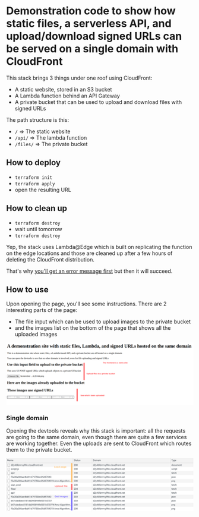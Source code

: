 # Demonstration code to show how static files, a serverless API, and upload/download signed URLs can be served on a single domain with CloudFront

This stack brings 3 things under one roof using CloudFront:

* A static website, stored in an S3 bucket
* A Lambda function behind an API Gateway
* A private bucket that can be used to upload and download files with signed URLs

The path structure is this:

* ```/``` => The static website
* ```/api/``` => The lambda function
* ```/files/``` => The private bucket

## How to deploy

* ```terraform init```
* ```terraform apply```
* open the resulting URL

## How to clean up

* ```terraform destroy```
* wait until tomorrow
* ```terraform destroy```

Yep, the stack uses Lambda@Edge which is built on replicating the function on the edge locations and those are cleaned up after a few hours of deleting the CloudFront distribution.

That's why [you'll get an error message first](https://advancedweb.hu/how-to-use-lambda-edge-with-terraform/#destroying) but then it will succeed.

## How to use

Upon opening the page, you'll see some instructions. There are 2 interesting parts of the page:

* The file input which can be used to upload images to the private bucket
* and the images list on the bottom of the page that shows all the uploaded images

![](docs/page.png)

### Single domain

Opening the devtools reveals why this stack is important: all the requests are going to the same domain, even though there are quite a few services are working together.
Even the uploads are sent to CloudFront which routes them to the private bucket.

![](docs/devtools.png)
